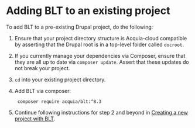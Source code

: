 # Adding BLT to an existing project

To add BLT to a pre-existing Drupal project, do the following:

1. Ensure that your project directory structure is Acquia-cloud compatible by asserting that the Drupal root is in a top-level folder called `docroot`.
1. If you currently manage your dependencies via Composer, ensure that they are all up to date via `composer update`. Assert that these updates do not break your project.
1. `cd` into your existing project directory.
1. Add BLT via composer:

        composer require acquia/blt:^8.3

1. Continue following instructions for step 2 and beyond in [Creating a new project with BLT](../INSTALL.md#creating-a-new-project-with-blt).
